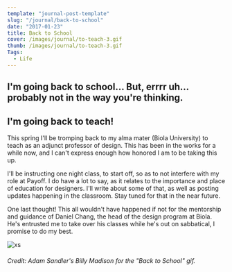 ```yaml
---
template: "journal-post-template"
slug: "/journal/back-to-school"
date: "2017-01-23"
title: Back to School
cover: /images/journal/to-teach-3.gif
thumb: /images/journal/to-teach-3.gif
Tags:
  - Life
---
```


## I'm going back to school... But, errrr uh... probably not in the way you're thinking.

## I'm going back to teach!

This spring I'll be tromping back to my alma mater (Biola University) to teach as an adjunct professor of design. This has been in the works for a while now, and I can't express enough how honored I am to be taking this up.

I'll be instructing one night class, to start off, so as to not interfere with my role at Payoff. I do have a lot to say, as it relates to the importance and place of education for designers. I'll write about some of that, as well as posting updates happening in the classroom. Stay tuned for that in the near future.

One last thought! This all wouldn't have happened if not for the mentorship and guidance of Daniel Chang, the head of the design program at Biola. He's entrusted me to take over his classes while he's out on sabbatical, I promise to do my best.

![xs](/journal-gif/to-teach-3.gif)

###### Credit: Adam Sandler's _Billy Madison_ for the "Back to School" gif.
